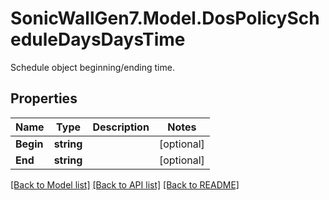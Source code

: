 # SonicWallGen7.Model.DosPolicyScheduleDaysDaysTime
Schedule object beginning/ending time.

## Properties

Name | Type | Description | Notes
------------ | ------------- | ------------- | -------------
**Begin** | **string** |  | [optional] 
**End** | **string** |  | [optional] 

[[Back to Model list]](../README.md#documentation-for-models) [[Back to API list]](../README.md#documentation-for-api-endpoints) [[Back to README]](../README.md)

